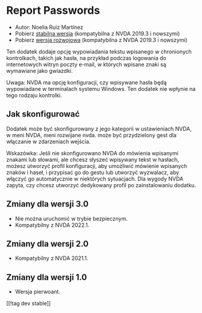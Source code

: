 # Report Passwords #

* Autor: Noelia Ruiz Martínez
* Pobierz [stabilna wersja][1] (kompatybilna z NVDA 2019.3 i nowszymi)
* Pobierz [wersja rozwojowa][2] (kompatybilna z NVDA 2019.3 i nowszymi)

Ten dodatek dodaje opcję wypowiadania tekstu wpisanego w chronionych
kontrolkach, takich jak hasła, na przykład podczas logowania do
internetowych witryn poczty e-mail, w których wpisane znaki są wymawiane
jako gwiazdki.

Uwaga: NVDA ma opcję konfiguracji, czy wpisywane hasła będą wypowiadane w
terminalach systemu Windows. Ten dodatek nie wpłynie na tego rodzaju
kontrolki.

## Jak skonfigurować

Dodatek może być skonfigurowany z jego kategorii w ustawieniach NVDA, w meni
NVDA, meni rozwijane nvda. może być przydzielony gest dla włączanie w
zdarzeniach wejścia.

Wskazówka: Jeśli nie skonfigurowano NVDA do mówienia wpisanymi znakami lub
słowami, ale chcesz słyszeć wpisywany tekst w hasłach, możesz utworzyć
profil konfiguracji, aby umożliwić mówienie wpisanych znaków i haseł, i
przypisać go do gestu lub utworzyć wyzwalacz, aby włączyć go automatycznie w
niektórych sytuacjach. Dla wygody NVDA zapyta, czy chcesz utworzyć
dedykowany profil po zainstalowaniu dodatku.

## Zmiany dla wersji 3.0 ##
* Nie można uruchomić w trybie bezpiecznym.
* Kompatybilny z NVDA 2022.1.

## Zmiany dla wersji 2.0 ##
* Kompatybilny z NVDA 2021.1.

## Zmiany dla wersji 1.0 ##
* Wersja pierwoant.

[[!tag dev stable]]

[1]: http://addons.nvda-project.org/files/get.php?file=rp

[2]: http://addons.nvda-project.org/files/get.php?file=rp-dev
